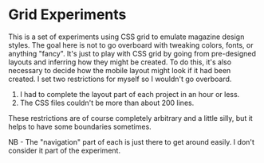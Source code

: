 # Grid Experiments

This is a set of experiments using CSS grid to emulate magazine design styles. The goal here is not to go overboard with tweaking colors, fonts, or anything "fancy". It's just to play with CSS grid by going from pre-designed layouts and inferring how they might be created. To do this, it's also necessary to decide how the mobile layout might look if it had been created. I set two restrictions for myself so I wouldn't go overboard.

1. I had to complete the layout part of each project in an hour or less.
2. The CSS files couldn't be more than about 200 lines.

These restrictions are of course completely arbitrary and a little silly, but it helps to have some boundaries sometimes.

NB - The "navigation" part of each is just there to get around easily. I don't consider it part of the experiment.